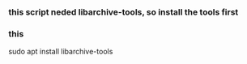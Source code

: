 <h3>this script neded libarchive-tools, so install the tools first
  
 ### this
  sudo apt install libarchive-tools
